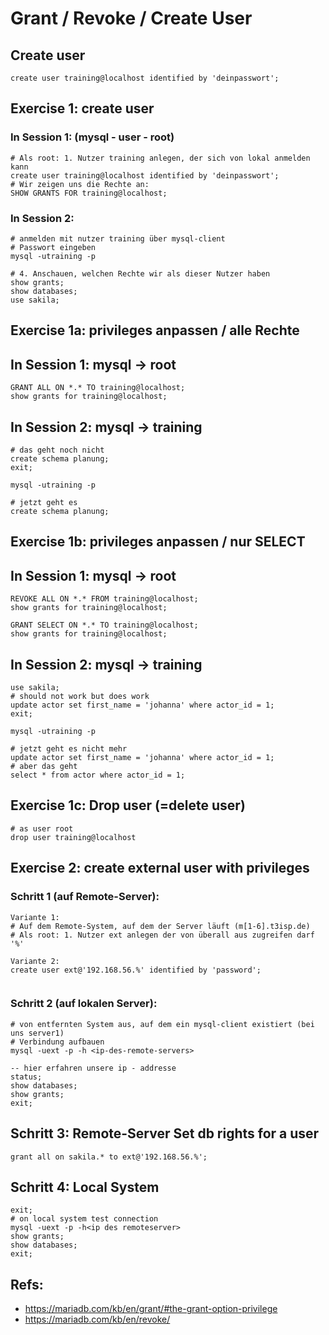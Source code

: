 # Grant / Revoke / Create User 

## Create user 

```
create user training@localhost identified by 'deinpasswort';
```

## Exercise 1: create user 

### In Session 1: (mysql - user - root) 

```
# Als root: 1. Nutzer training anlegen, der sich von lokal anmelden kann 
create user training@localhost identified by 'deinpasswort';
# Wir zeigen uns die Rechte an:
SHOW GRANTS FOR training@localhost;
```

### In Session 2: 

```
# anmelden mit nutzer training über mysql-client
# Passwort eingeben 
mysql -utraining -p
```

```
# 4. Anschauen, welchen Rechte wir als dieser Nutzer haben
show grants; 
show databases;
use sakila; 
```

## Exercise 1a: privileges anpassen / alle Rechte 

## In Session 1: mysql -> root 

```
GRANT ALL ON *.* TO training@localhost;
show grants for training@localhost;
```

## In Session 2: mysql -> training 

```
# das geht noch nicht 
create schema planung;
exit;
```

```
mysql -utraining -p
```

```
# jetzt geht es
create schema planung;
```

## Exercise 1b: privileges anpassen / nur SELECT  

## In Session 1: mysql -> root 

```
REVOKE ALL ON *.* FROM training@localhost;
show grants for training@localhost;

GRANT SELECT ON *.* TO training@localhost;
show grants for training@localhost;
```

## In Session 2: mysql -> training 

```
use sakila;
# should not work but does work 
update actor set first_name = 'johanna' where actor_id = 1;
exit;
```

```
mysql -utraining -p
```

```
# jetzt geht es nicht mehr 
update actor set first_name = 'johanna' where actor_id = 1;
# aber das geht
select * from actor where actor_id = 1;
```

## Exercise 1c: Drop user (=delete user) 

```
# as user root 
drop user training@localhost 
```

## Exercise 2: create external user with privileges 

### Schritt 1 (auf Remote-Server):

```
Variante 1:
# Auf dem Remote-System, auf dem der Server läuft (m[1-6].t3isp.de)
# Als root: 1. Nutzer ext anlegen der von überall aus zugreifen darf '%'

```

```
Variante 2:
create user ext@'192.168.56.%' identified by 'password';


```

### Schritt 2 (auf lokalen Server): 

```
# von entfernten System aus, auf dem ein mysql-client existiert (bei uns server1)
# Verbindung aufbauen
mysql -uext -p -h <ip-des-remote-servers>
```

```
-- hier erfahren unsere ip - addresse 
status;
show databases;
show grants;
exit;
```

## Schritt 3: Remote-Server Set db rights for a user 

```
grant all on sakila.* to ext@'192.168.56.%';
```

## Schritt 4: Local System 

```
exit;
# on local system test connection
mysql -uext -p -h<ip des remoteserver>
show grants;
show databases;
exit;
```

## Refs:

  * https://mariadb.com/kb/en/grant/#the-grant-option-privilege
  * https://mariadb.com/kb/en/revoke/
